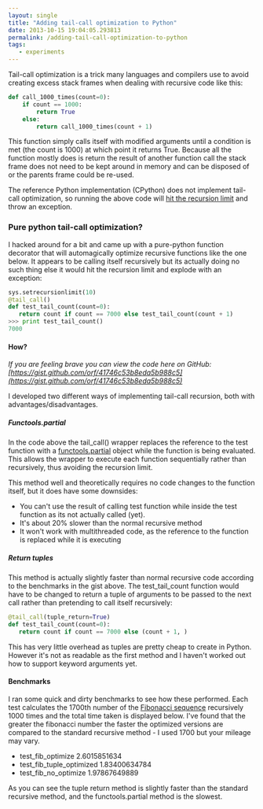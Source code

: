 ```yaml
---
layout: single
title: "Adding tail-call optimization to Python"
date: 2013-10-15 19:04:05.293813
permalink: /adding-tail-call-optimization-to-python
tags:
   - experiments
---
```


Tail-call optimization is a trick many languages and compilers use to avoid creating excess stack frames when dealing with recursive code like this:

~~~~python
def call_1000_times(count=0):
    if count == 1000:
        return True
    else:
        return call_1000_times(count + 1)
~~~~

This function simply calls itself with modified arguments until a condition is met (the count is 1000) at which point it returns True. Because all the function mostly does is return the result of another function call the stack frame does not need to be kept around in memory and can be disposed of or the parents frame could be re-used.

The reference Python implementation (CPython) does not implement tail-call optimization, so running the above code will [hit the recursion limit](http://docs.python.org/2/library/sys.html#sys.getrecursionlimit) and throw an exception.

### Pure python tail-call optimization?
I hacked around for a bit and came up with a pure-python function decorator that will automagically optimize recursive functions like the one below. It appears to be calling itself recursively but its actually doing no such thing else it would hit the recursion limit and explode with an exception:

~~~~python
sys.setrecursionlimit(10)
@tail_call()
def test_tail_count(count=0):
   return count if count == 7000 else test_tail_count(count + 1)
>>> print test_tail_count()
7000
~~~~

#### How?
*If you are feeling brave you can view the code here on GitHub: [https://gist.github.com/orf/41746c53b8eda5b988c5](https://gist.github.com/orf/41746c53b8eda5b988c5)*

I developed two different ways of implementing tail-call recursion, both with advantages/disadvantages.

##### Functools.partial

In the code above the tail_call() wrapper replaces the reference to the test function with a [functools.partial](http://docs.python.org/2/library/functools.html#functools.partial) object while the function is being evaluated. This allows the wrapper to execute each function sequentially rather than recursively, thus avoiding the recursion limit.

This method well and theoretically requires no code changes to the function itself, but it does have some downsides:

   * You can't use the result of calling test function while inside the test function as its not actually called (yet).
   * It's about 20% slower than the normal recursive method
   * It won't work with multithreaded code, as the reference to the function is replaced while it is executing

##### Return tuples
This method is actually slightly faster than normal recursive code according to the benchmarks in the gist above. The test_tail_count function would have to be changed to return a tuple of arguments to be passed to the next call rather than pretending to call itself recursively:

~~~~python
@tail_call(tuple_return=True)
def test_tail_count(count=0):
   return count if count == 7000 else (count + 1, )
~~~~

This has very little overhead as tuples are pretty cheap to create in Python. However it's not as readable as the first method and I haven't worked out how to support keyword arguments yet.

#### Benchmarks
I ran some quick and dirty benchmarks to see how these performed. Each test calculates the 1700th number of the [Fibonacci sequence](http://en.wikipedia.org/wiki/Fibonacci_number) recursively 1000 times and the total time taken is displayed below. I've found that the greater the fibonacci number the faster the optimized versions are compared to the standard recursive method - I used 1700 but your mileage may vary.

   * test_fib_optimize 2.6015851634
   * test_fib_tuple_optimized 1.83400634784
   * test_fib_no_optimize 1.97867649889

As you can see the tuple return method is slightly faster than the standard recursive method, and the functools.partial method is the slowest.


    